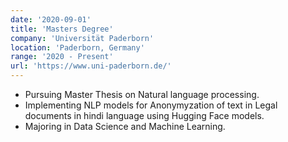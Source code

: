 ```yaml
---
date: '2020-09-01'
title: 'Masters Degree'
company: 'Universität Paderborn'
location: 'Paderborn, Germany'
range: '2020 - Present'
url: 'https://www.uni-paderborn.de/'
---
```


- Pursuing Master Thesis on Natural language processing.
- Implementing NLP models for Anonymyzation of text in Legal documents in hindi language using Hugging Face models.
- Majoring in Data Science and Machine Learning.

